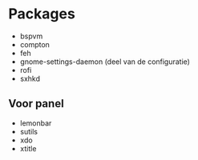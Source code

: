 # Packages
-   bspvm
-   compton
-   feh
-   gnome-settings-daemon (deel van de configuratie)
-   rofi
-   sxhkd

## Voor panel
-   lemonbar
-   sutils
-   xdo
-   xtitle
